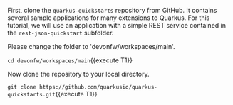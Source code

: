 First, clone the `quarkus-quickstarts` repository from GitHub. It contains several sample applications for many extensions to Quarkus. For this tutorial, we will use an application with a simple REST service contained in the `rest-json-quickstart` subfolder.


Please change the folder to &#39;devonfw/workspaces/main&#39;.

`cd devonfw/workspaces/main`{{execute T1}}



Now clone the repository to your local directory.

`git clone https://github.com/quarkusio/quarkus-quickstarts.git`{{execute T1}}

